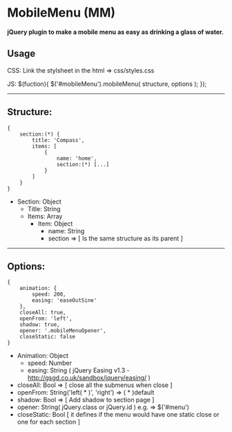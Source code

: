 # MobileMenu (MM)
**jQuery plugin to make a mobile menu as easy as drinking a glass of water.**

## Usage
  
CSS: Link the stylsheet in the html => css/styles.css

JS:
    $(fuction){
	$('#mobileMenu').mobileMenu( structure, options );
});

----------

## Structure:
    {
		section:(*) {
			title: 'Compass',
			items: [
				{
					name: 'home',
					section:(*) [...]
				}
			]
		}
    }



 - Section: Object
	 - Title: String
	 - Items: Array
		- Item: Object
		  - name: String
		  - section ⇒ [ Is the same structure as its parent ]


----------

## Options:

    {
	    animation: {
		    speed: 200,
		    easing: 'easeOutSine'
	    },
	    closeAll: true,
	    openFrom: 'left',
	    shadow: true,
	    opener: '.mobileMenuOpener',
	    closeStatic: false
	}

 - Animation: Object
	 - speed: Number
	 - easing: String ( jQuery Easing v1.3 - http://gsgd.co.uk/sandbox/jquery/easing/ )
 - closeAll: Bool => [ close all the submenus when close ]
 - openFrom: String('left( * )', 'right') => ( * )default
 - shadow: Bool => [ Add shadow to section page ]
 - opener: String( jQuery.class or jQuery.id ) e.g. => $('#menu')
 - closeStatic: Bool [ it defines if the menu would have one static close or one for each section ]
